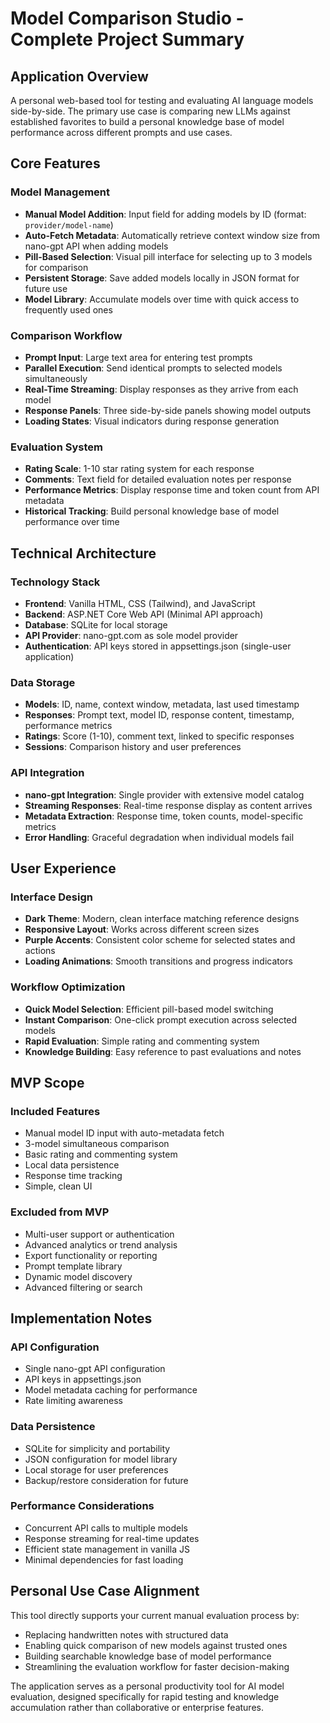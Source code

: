 # Model Comparison Studio - Complete Project Summary

## Application Overview
A personal web-based tool for testing and evaluating AI language models side-by-side. The primary use case is comparing new LLMs against established favorites to build a personal knowledge base of model performance across different prompts and use cases.

## Core Features

### Model Management
- **Manual Model Addition**: Input field for adding models by ID (format: `provider/model-name`)
- **Auto-Fetch Metadata**: Automatically retrieve context window size from nano-gpt API when adding models
- **Pill-Based Selection**: Visual pill interface for selecting up to 3 models for comparison
- **Persistent Storage**: Save added models locally in JSON format for future use
- **Model Library**: Accumulate models over time with quick access to frequently used ones

### Comparison Workflow
- **Prompt Input**: Large text area for entering test prompts
- **Parallel Execution**: Send identical prompts to selected models simultaneously
- **Real-Time Streaming**: Display responses as they arrive from each model
- **Response Panels**: Three side-by-side panels showing model outputs
- **Loading States**: Visual indicators during response generation

### Evaluation System
- **Rating Scale**: 1-10 star rating system for each response
- **Comments**: Text field for detailed evaluation notes per response
- **Performance Metrics**: Display response time and token count from API metadata
- **Historical Tracking**: Build personal knowledge base of model performance over time

## Technical Architecture

### Technology Stack
- **Frontend**: Vanilla HTML, CSS (Tailwind), and JavaScript
- **Backend**: ASP.NET Core Web API (Minimal API approach)
- **Database**: SQLite for local storage
- **API Provider**: nano-gpt.com as sole model provider
- **Authentication**: API keys stored in appsettings.json (single-user application)

### Data Storage
- **Models**: ID, name, context window, metadata, last used timestamp
- **Responses**: Prompt text, model ID, response content, timestamp, performance metrics
- **Ratings**: Score (1-10), comment text, linked to specific responses
- **Sessions**: Comparison history and user preferences

### API Integration
- **nano-gpt Integration**: Single provider with extensive model catalog
- **Streaming Responses**: Real-time response display as content arrives
- **Metadata Extraction**: Response time, token counts, model-specific metrics
- **Error Handling**: Graceful degradation when individual models fail

## User Experience

### Interface Design
- **Dark Theme**: Modern, clean interface matching reference designs
- **Responsive Layout**: Works across different screen sizes
- **Purple Accents**: Consistent color scheme for selected states and actions
- **Loading Animations**: Smooth transitions and progress indicators

### Workflow Optimization
- **Quick Model Selection**: Efficient pill-based model switching
- **Instant Comparison**: One-click prompt execution across selected models
- **Rapid Evaluation**: Simple rating and commenting system
- **Knowledge Building**: Easy reference to past evaluations and notes

## MVP Scope

### Included Features
- Manual model ID input with auto-metadata fetch
- 3-model simultaneous comparison
- Basic rating and commenting system
- Local data persistence
- Response time tracking
- Simple, clean UI

### Excluded from MVP
- Multi-user support or authentication
- Advanced analytics or trend analysis
- Export functionality or reporting
- Prompt template library
- Dynamic model discovery
- Advanced filtering or search

## Implementation Notes

### API Configuration
- Single nano-gpt API configuration
- API keys in appsettings.json
- Model metadata caching for performance
- Rate limiting awareness

### Data Persistence
- SQLite for simplicity and portability
- JSON configuration for model library
- Local storage for user preferences
- Backup/restore consideration for future

### Performance Considerations
- Concurrent API calls to multiple models
- Response streaming for real-time updates
- Efficient state management in vanilla JS
- Minimal dependencies for fast loading

## Personal Use Case Alignment
This tool directly supports your current manual evaluation process by:
- Replacing handwritten notes with structured data
- Enabling quick comparison of new models against trusted ones
- Building searchable knowledge base of model performance
- Streamlining the evaluation workflow for faster decision-making

The application serves as a personal productivity tool for AI model evaluation, designed specifically for rapid testing and knowledge accumulation rather than collaborative or enterprise features.